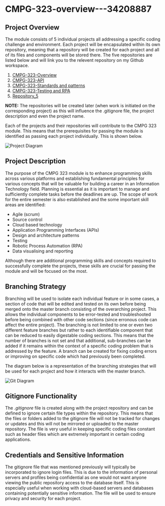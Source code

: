 # CMPG-323-overview---34208887

## Project Overview

The module consists of 5 individual projects all addressing a specific coding challenge and environment. Each project will be encapsulated within its own repository, meaning that a repository will be created for each project and all of its files and components will be stored there. The five repositories are listed below and will link you to the relevent repository on my Github workspace.

1. [CMPG-323-Overview](https://github.com/Anja34208887/CMPG-323-overview---34208887.git)
2. [CMPG-323-API](https://github.com/Anja34208887/CMPG-323-API---34208887)
3. [CMPG-323-Standards and patterns](https://github.com/Anja34208887/CMPG-323-Standards-and_Patterns---34208887)
4. [CMPG-323-Testing and RPA](https://github.com/Anja34208887/CMPG-323-Project-4-34208887-)
5. [Repository_5]()

**NOTE:** The repositories will be created later (when work is initiated on the corresponding project) as this will influence the .gitignore file, the project description and even the project name.

Each of the projects and their repositories will contribute to the CMPG 323 module. This means that the prerequisites for passing the module is identified as passing each project individually. This is shown below.

![Project Diagram](https://user-images.githubusercontent.com/79098262/185421692-c1525672-1fc4-4db6-b1b5-b095fea5dd7d.png)

## Project Description

The purpose of the CMPG 323 module is to enhance programming skills across various platforms and establishing fundamental principles for various concepts that will be valuable for building a career in an Information Technology field. Planning is essential as it is important to manage and sufficiently complete tasks before the deadlines are up. The scope of work for the entire semester is also established and the some important skill areas are identified:

* Agile (scrum)
* Source control
* Cloud based technology
* Application Programming Interfaces (APIs)
* Design and architecture patterns
* Testing
* Robotic Process Automation (RPA)
* Data visualising and reporting

Although there are additional programming skills and concepts required to successfully complete the projects, these skills are crucial for passing the module and will be focused on the most.


## Branching Strategy

Branching will be used to isolate each individual feature or in some cases, a section of code that will be edited and tested on its own before being merged onto the master branch consisting of the overarching project. This allows the individual components to be error-tested and troubleshooted before being combined with other code sections (since erronous code can affect the entire project). The branching is not limited to one or even two different feature branches but rather to each identifiable component that can be reduced to easily digestable coding sections. This means that the number of branches is not set and that additional,  sub-branches can be added if it remains within the context of a specific coding problem that is addressed by the feature. A branch can be created for fixing coding errors or improving on specific code which had previously been completed.

The diagram below is a representation of the branching strategies that will be used for each project and how it interacts with the master branch.

![Git Diagram](https://user-images.githubusercontent.com/79098262/185421622-00efc85a-10f8-4762-92e4-09338e0e181f.png)


## Gitignore Functionality

The *.gitignore* file is created along with the project repository and can be defined to ignore certain file types within the repository. This means that the files or folders added to the gitignore file will not be tracked for changes or updates and this will not be mirrored or uploaded to the master repository. The file is very useful in keeping specific coding files constant such as header files which are extremely important in certain coding applications.

## Credentials and Sensitive Information

The gitignore file that was mentioned previously will typically be incorporated to ignore login files. This is due to the information of personal servers and profiles being confidential as one would not want anyone viewing the public repository access to the database itself. This is especially useful when working with cloud-based servers and databases containing potentially sensitive information. The file will be used to ensure privacy and security for each project.
